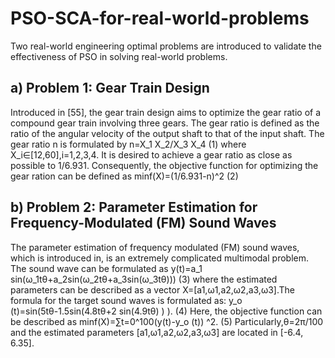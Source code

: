 # PSO-SCA-for-real-world-problems

Two real-world engineering optimal problems are introduced to validate the effectiveness of PSO in solving real-world problems.
## a) Problem 1: Gear Train Design 
Introduced in [55], the gear train design aims to optimize the gear ratio of a compound gear train involving three gears. The gear ratio is defined as the ratio of the angular velocity of the output shaft to that of the input shaft. The gear ratio n is formulated by
n=X_1 X_2/X_3 X_4                   (1)
where X_i∈[12,60],i=1,2,3,4. It is desired to achieve a gear ratio as close as possible to 1/6.931. Consequently, the objective function for optimizing the gear ration can be defined as
minf(X)=(1/6.931-n)^2           (2)
## b) Problem 2: Parameter Estimation for Frequency-Modulated (FM) Sound Waves
The parameter estimation of frequency modulated (FM) sound waves, which is introduced in, is an extremely complicated multimodal problem. The sound wave can be formulated as 
y(t)=a_1 sin⁡(ω_1tθ+a_2sin⁡(ω_2tθ+a_3sin⁡(ω_3tθ))) (3)
where the estimated parameters can be described as a vector X=[a1,ω1,a2,ω2,a3,ω3].The formula for the target sound waves is formulated as:
y_o (t)=sin⁡(5tθ-1.5sin⁡(4.8tθ+2 sin⁡(4.9tθ) ) ).   (4)
Here, the objective function can be described as
minf(X)=∑t=0^100(y(t)-y_o (t)) ^2.         (5)
Particularly,θ=2π/100 and the estimated parameters [a1,ω1,a2,ω2,a3,ω3] are located in [-6.4, 6.35].
